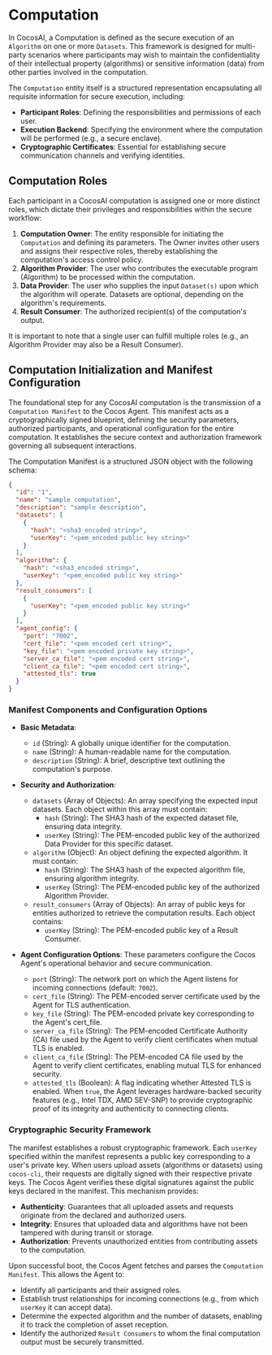 # Computation

In CocosAI, a Computation is defined as the secure execution of an `Algorithm` on one or more `Datasets`. This framework is designed for multi-party scenarios where participants may wish to maintain the confidentiality of their intellectual property (algorithms) or sensitive information (data) from other parties involved in the computation.

The `Computation` entity itself is a structured representation encapsulating all requisite information for secure execution, including:

- **Participant Roles**: Defining the responsibilities and permissions of each user.
- **Execution Backend**: Specifying the environment where the computation will be performed (e.g., a secure enclave).
- **Cryptographic Certificates**: Essential for establishing secure communication channels and verifying identities.



## Computation Roles

Each participant in a CocosAI computation is assigned one or more distinct roles, which dictate their privileges and responsibilities within the secure workflow:

1. **Computation Owner**: The entity responsible for initiating the `Computation` and defining its parameters. The Owner invites other users and assigns their respective roles, thereby establishing the computation's access control policy.
2. **Algorithm Provider**: The user who contributes the executable program (Algorithm) to be processed within the computation.
3. **Data Provider**: The user who supplies the input `Dataset(s)` upon which the algorithm will operate. Datasets are optional, depending on the algorithm's requirements.
4. **Result Consumer**: The authorized recipient(s) of the computation's output.

It is important to note that a single user can fulfill multiple roles (e.g., an Algorithm Provider may also be a Result Consumer).

## Computation Initialization and Manifest Configuration

The foundational step for any CocosAI computation is the transmission of a `Computation Manifest` to the Cocos Agent. This manifest acts as a cryptographically signed blueprint, defining the security parameters, authorized participants, and operational configuration for the entire computation. It establishes the secure context and authorization framework governing all subsequent interactions.

The Computation Manifest is a structured JSON object with the following schema:

```json
{
  "id": "1",
  "name": "sample computation",
  "description": "sample description",
  "datasets": [
    {
      "hash": "<sha3_encoded string>",
      "userKey": "<pem_encoded public key string>"
    }
  ],
  "algorithm": {
    "hash": "<sha3_encoded string>",
    "userKey": "<pem_encoded public key string>"
  },
  "result_consumers": [
    {
      "userKey": "<pem_encoded public key string>"
    }
  ],
  "agent_config": {
    "port": "7002",
    "cert_file": "<pem encoded cert string>",
    "key_file": "<pem encoded private key string>",
    "server_ca_file": "<pem encoded cert string>",
    "client_ca_file": "<pem encoded cert string>",
    "attested_tls": true
  }
}
```

### Manifest Components and Configuration Options

- **Basic Metadata**:

  - `id` (String): A globally unique identifier for the computation.
  - `name` (String): A human-readable name for the computation.
  - `description` (String): A brief, descriptive text outlining the computation's purpose.

- **Security and Authorization**:

  - `datasets` (Array of Objects): An array specifying the expected input datasets. Each object within this array must contain:
    - `hash` (String): The SHA3 hash of the expected dataset file, ensuring data integrity.
    - `userKey` (String): The PEM-encoded public key of the authorized Data Provider for this specific dataset.
  - `algorithm` (Object): An object defining the expected algorithm. It must contain:
    - `hash` (String): The SHA3 hash of the expected algorithm file, ensuring algorithm integrity.
    - `userKey` (String): The PEM-encoded public key of the authorized Algorithm Provider.
  - `result_consumers` (Array of Objects): An array of public keys for entities authorized to retrieve the computation results. Each object contains:
    - `userKey` (String): The PEM-encoded public key of a Result Consumer.

- **Agent Configuration Options**: These parameters configure the Cocos Agent's operational behavior and secure communication.

  - `port` (String): The network port on which the Agent listens for incoming connections (default: `7002`).
  - `cert_file` (String): The PEM-encoded server certificate used by the Agent for TLS authentication.
  - `key_file` (String): The PEM-encoded private key corresponding to the Agent's cert_file.
  - `server_ca_file` (String): The PEM-encoded Certificate Authority (CA) file used by the Agent to verify client certificates when mutual TLS is enabled.
  - `client_ca_file` (String): The PEM-encoded CA file used by the Agent to verify client certificates, enabling mutual TLS for enhanced security.
  - `attested_tls` (Boolean): A flag indicating whether Attested TLS is enabled. When `true`, the Agent leverages hardware-backed security features (e.g., Intel TDX, AMD SEV-SNP) to provide cryptographic proof of its integrity and authenticity to connecting clients.

### Cryptographic Security Framework

The manifest establishes a robust cryptographic framework. Each `userKey` specified within the manifest represents a public key corresponding to a user's private key. When users upload assets (algorithms or datasets) using `cocos-cli`, their requests are digitally signed with their respective private keys. The Cocos Agent verifies these digital signatures against the public keys declared in the manifest. This mechanism provides:

- **Authenticity**: Guarantees that all uploaded assets and requests originate from the declared and authorized users.
- **Integrity**: Ensures that uploaded data and algorithms have not been tampered with during transit or storage.
- **Authorization**: Prevents unauthorized entities from contributing assets to the computation.

Upon successful boot, the Cocos Agent fetches and parses the `Computation Manifest`. This allows the Agent to:

- Identify all participants and their assigned roles.
- Establish trust relationships for incoming connections (e.g., from which `userKey` it can accept data).
- Determine the expected algorithm and the number of datasets, enabling it to track the completion of asset reception.
- Identify the authorized `Result Consumers` to whom the final computation output must be securely transmitted.
